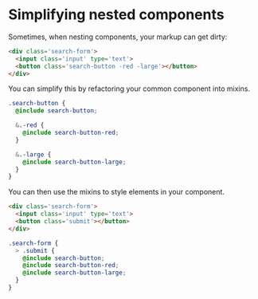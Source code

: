 # Simplifying nested components

Sometimes, when nesting components, your markup can get dirty:

```html
<div class='search-form'>
  <input class='input' type='text'>
  <button class='search-button -red -large'></button>
</div>
```

You can simplify this by refactoring your common component into mixins.

```scss
.search-button {
  @include search-button;

  &.-red {
    @include search-button-red;
  }

  &.-large {
    @include search-button-large;
  }
}
```

You can then use the mixins to style elements in your component.

```html
<div class='search-form'>
  <input class='input' type='text'>
  <button class='submit'></button>
</div>
```

```scss
.search-form {
  > .submit {
    @include search-button;
    @include search-button-red;
    @include search-button-large;
  }
}
```

